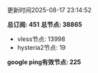 更新时间2025-08-17 23:14:52

**总订阅: 451**
**总节点: 38865**
- vless节点: 13998
- hysteria2节点: 19

**google ping有效节点: 225**
